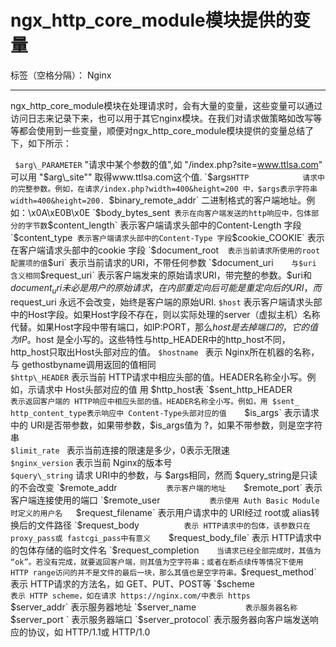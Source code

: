# ngx_http_core_module模块提供的变量

标签（空格分隔）： Nginx

---

ngx_http_core_module模块在处理请求时，会有大量的变量，这些变量可以通过访问日志来记录下来，也可以用于其它nginx模块。在我们对请求做策略如改写等等都会使用到一些变量，顺便对ngx_http_core_module模块提供的变量总结了下，如下所示：


` $arg\_PARAMETER`  "请求中某个参数的值",如 "/index.php?site=www.ttlsa.com" 可以用 "$arg\_site"" 取得www.ttlsa.com这个值. 
`$args` HTTP            请求中的完整参数。例如，在请求/index.php?width=400&height=200 中，$args表示字符串width=400&height=200. 
`$binary_remote_addr`   二进制格式的客户端地址。例如：\x0A\xE0B\x0E 
`$body_bytes_sent`  表示在向客户端发送的http响应中，包体部分的字节数
`$content_length`  表示客户端请求头部中的Content-Length 字段
`$content_type`  表示客户端请求头部中的Content-Type 字段
`$cookie_COOKIE`   表示在客户端请求头部中的cookie 字段
`$document_root`   表示当前请求所使用的root 配置项的值
`$uri`   表示当前请求的URI，不带任何参数
`$document_uri`     与$uri 含义相同
`$request_uri`    表示客户端发来的原始请求URI，带完整的参数。$uri和$document_uri未必是用户的原始请求，在内部重定向后可能是重定向后的URI，而$request_uri 永远不会改变，始终是客户端的原始URI.
`$host` 表示客户端请求头部中的Host字段。如果Host字段不存在，则以实际处理的server（虚拟主机）名称代替。如果Host字段中带有端口，如IP:PORT，那么$host是去掉端口的，它的值为IP。$host 是全小写的。这些特性与http_HEADER中的http_host不同，http_host只取出Host头部对应的值。
`$hostname `              表示 Nginx所在机器的名称，与 gethostbyname调用返回的值相同     
`$http\_HEADER`          表示当前 HTTP请求中相应头部的值。HEADER名称全小写。例如，示请求中 Host头部对应的值   用 $http_host表   
`$sent_http_HEADER`       表示返回客户端的 HTTP响应中相应头部的值。HEADER名称全小写。例如，用 $sent_ http_content_type表示响应中 Content-Type头部对应的值    
`$is_args`                表示请求中的 URI是否带参数，如果带参数，$is_args值为 ?，如果不带参数，则是空字符串    
`$limit_rate `            表示当前连接的限速是多少，0表示无限速     
`$nginx_version`          表示当前 Nginx的版本号  
`$query\_string`           请求 URI中的参数，与 $args相同，然而 $query_string是只读的不会改变   
`$remote_addr`            表示客户端的地址    
`$remote_port`            表示客户端连接使用的端口    
`$remote_user`            表示使用 Auth Basic Module时定义的用户名   
`$request_filename`       表示用户请求中的 URI经过 root或 alias转换后的文件路径  
`$request\_body`           表示 HTTP请求中的包体，该参数只在 proxy_pass或 fastcgi_pass中有意义    
`$request_body_file`      表示 HTTP请求中的包体存储的临时文件名   
`$request_completion`     当请求已经全部完成时，其值为 “ok”。若没有完成，就要返回客户端，则其值为空字符串；或者在断点续传等情况下使用 HTTP range访问的并不是文件的最后一块，那么其值也是空字符串。
`$request_method`         表示 HTTP请求的方法名，如 GET、PUT、POST等   
`$scheme`                 表示 HTTP scheme，如在请求 https://nginx.com/中表示 https     
`$server_addr`            表示服务器地址     
`$server_name`            表示服务器名称     
`$server_port `           表示服务器端口     
`$server_protocol`        表示服务器向客户端发送响应的协议，如 HTTP/1.1或 HTTP/1.0





